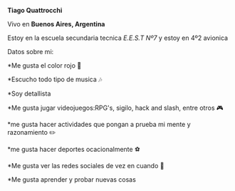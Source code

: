 
**Tiago Quattrocchi**



Vivo en __Buenos Aires, Argentina__

Estoy en la escuela secundaria tecnica _E.E.S.T Nº7_ y estoy en 4º2 avionica  

Datos sobre mi:

*Me gusta el color rojo 🔴

*Escucho todo tipo de musica 🎶

*Soy detallista

*Me gusta jugar videojuegos:RPG's, sigilo, hack and slash, entre otros 🎮

*me gusta hacer actividades que pongan a prueba mi mente y razonamiento ✏️

*me gusta hacer deportes ocacionalmente ⚽

*Me gusta ver las redes sociales de vez en cuando 📱

*Me gusta aprender y probar nuevas cosas
